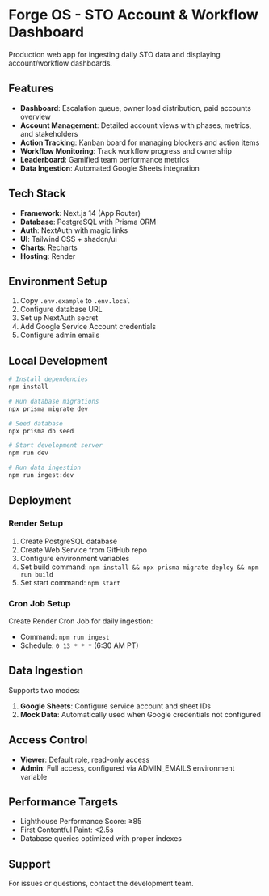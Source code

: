 # Forge OS - STO Account & Workflow Dashboard

Production web app for ingesting daily STO data and displaying account/workflow dashboards.

## Features

- **Dashboard**: Escalation queue, owner load distribution, paid accounts overview
- **Account Management**: Detailed account views with phases, metrics, and stakeholders
- **Action Tracking**: Kanban board for managing blockers and action items
- **Workflow Monitoring**: Track workflow progress and ownership
- **Leaderboard**: Gamified team performance metrics
- **Data Ingestion**: Automated Google Sheets integration

## Tech Stack

- **Framework**: Next.js 14 (App Router)
- **Database**: PostgreSQL with Prisma ORM
- **Auth**: NextAuth with magic links
- **UI**: Tailwind CSS + shadcn/ui
- **Charts**: Recharts
- **Hosting**: Render

## Environment Setup

1. Copy `.env.example` to `.env.local`
2. Configure database URL
3. Set up NextAuth secret
4. Add Google Service Account credentials
5. Configure admin emails

## Local Development

```bash
# Install dependencies
npm install

# Run database migrations
npx prisma migrate dev

# Seed database
npx prisma db seed

# Start development server
npm run dev

# Run data ingestion
npm run ingest:dev
```

## Deployment

### Render Setup

1. Create PostgreSQL database
2. Create Web Service from GitHub repo
3. Configure environment variables
4. Set build command: `npm install && npx prisma migrate deploy && npm run build`
5. Set start command: `npm start`

### Cron Job Setup

Create Render Cron Job for daily ingestion:
- Command: `npm run ingest`
- Schedule: `0 13 * * *` (6:30 AM PT)

## Data Ingestion

Supports two modes:
1. **Google Sheets**: Configure service account and sheet IDs
2. **Mock Data**: Automatically used when Google credentials not configured

## Access Control

- **Viewer**: Default role, read-only access
- **Admin**: Full access, configured via ADMIN_EMAILS environment variable

## Performance Targets

- Lighthouse Performance Score: ≥85
- First Contentful Paint: <2.5s
- Database queries optimized with proper indexes

## Support

For issues or questions, contact the development team.